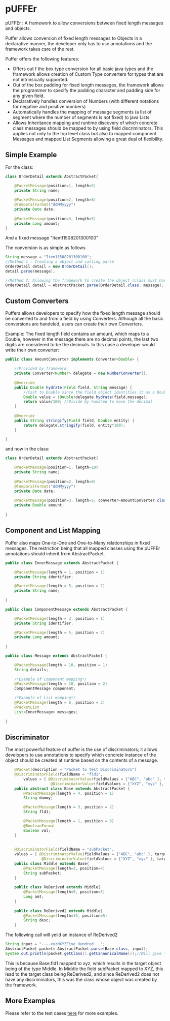 pUFFEr
======


pUFFEr : A framework to allow conversions between fixed length messages and objects.

Puffer allows conversion of fixed length messages to Objects in a declarative manner, the developer only has to use annotations and the framework takes care of the rest.

Puffer offers the following features:

* Offers out f the box type conversion for all basic java types and the framework allows creation of Custom Type converters for types that are not intrinsically supported.
* Out of the box padding for fixed length messages, the framework allows the programmer to specify the padding character and padding side for any given field.
* Declaratively handles conversion of Numbers (with different notations for negative and positive numbers)
* Automatically handles the mapping of message segments (a list of segment where the number of segments is not fixed) to java Lists.
* Allows Inheritance mapping and runtime discovery of which concrete class messages should be mapped to by using field discriminators. This applies not only to the top level class but also to mapped component Messages and mapped List Segments allowing a great deal of flexibility.



Simple Example
----
For the class:

```Java
class OrderDetail extends AbstractPacket{

	@PacketMessage(position=1, length=5)
	private String name;
	
	@PacketMessage(position=2, length=8)
	@TemporalFormat("ddMMyyyy")
	private Date date;
	
	@PacketMessage(position=3, length=5)
	private Long amount;
}
```


And a fixed message "Item11508201300100"

The conversion is as simple as follows

```Java
String message = "Item11508201300100";
//Method 1 : Creating a object and calling parse
OrderDetail detail = new OrderDetail();
detail.parse(message);

//Method 2: Allowing the framework to create the object (class must have zero-arg constructor)
OrderDetail detail = AbstractPacket.parse(OrderDetail.class, message);
```

Custom Converters
----
Puffers allows developers to specify how the fixed length message should be converted to and from a field by using Converters.
Although all the basic conversions are handeled, users can create their own Converters.

Example: The fixed length field contains an amount, which maps to a Double, however in the message there are no decimal points, the last two digits are considered to be the decimals. In this case a developer would write their own converter:

```Java
public class AmountConverter implements Converter<Double> {

	//Provided by framework
	private Converter<Number> delegate = new NumberConverter();
	
	@Override
	public Double hydrate(Field field, String message) {
		//Cast to Double since the field object identifies it as a Double
		Double value = (Double)delegate.hydrate(field,message);
		return value/100; //Divide by hundred to move the decimal
	}
	
	@Override
	public String stringify(Field field, Double entity) {
		return delegate.stringify(field, entity*100);
	}

}
```
and now in the class:

```Java
class OrderDetail extends AbstractPacket{

	@PacketMessage(position=1, length=10)
	private String name;
	
	@PacketMessage(position=2, length=8)
	@TemporalFormat("ddMMyyyy")
	private Date date;
	
	@PacketMessage(position=3, length=5, converter=AmountConverter.class)
	private Double amount;
	
}
```

Component and List Mapping
--------
Puffer also maps One-to-One and One-to-Many relationships in fixed messages. The restriction being that all mapped classes using the pUFFEr annotations should inherit from AbstractPacket.

```Java
public class InnerMessage extends AbstractPacket {

	@PacketMessage(length = 1, position = 1)
	private String identifier;

	@PacketMessage(length = 5, position = 2)
	private String name;
	
}
```

```Java
public class ComponentMessage extends AbstractPacket {

	@PacketMessage(length = 3, position = 1)
	private String identifier;

	@PacketMessage(length = 5, position = 2)
	private Long amount;
	
}
```

```Java
public class Message extends AbstractPacket {

	@PacketMessage(length = 10, position = 1)
	String details;
	
	/*Example of Component mapping*/
	@PacketMessage(length = 10, position = 2)	
	ComponentMessage component;

    /*Example of List mapping*/
	@PacketMessage(length = 6, position = 3)
	@PacketList
	List<InnerMessage> messages;
	
}
```



Discriminator
-----
The most powerful feature of puffer is the use of discriminators; it allows developers to use annotations to specify which concrete instance of the object should be created at runtime based on the contents of a message.

```Java
	@Packet(description = "Packet to test Discriminators")
	@DiscriminatorField(fieldName = "fld1", 
		values = { @DiscriminatorValue(fieldValues = {"ABC", "abc" }, targetClass = Derived1.class),
					@DiscriminatorValue(fieldValues = {"XYZ", "xyz" }, targetClass = Middle.class)})
	public abstract class Base extends AbstractPacket {
		@PacketMessage(length = 4, position = 1)
		String dummy;

		@PacketMessage(length = 3, position = 2)
		String fld1;

		@PacketMessage(length = 1, position = 3)
		@BooleanFormat
		Boolean val;
	}
	
	
	@DiscriminatorField(fieldName = "subPacket", 
	values = { @DiscriminatorValue(fieldValues = {"ABC", "abc" }, targetClass = ReDerived.class),
				@DiscriminatorValue(fieldValues = {"XYZ", "xyz" }, targetClass = ReDerived2.class)})
	public class Middle extends Base{
		@PacketMessage(length=3, position=4)
		String subPacket;
	}
	
	public class ReDerived extends Middle{
		@PacketMessage(length=5, position=5)
		Long amt;
	}
	
	public class ReDerived2 extends Middle{
		@PacketMessage(length=15, position=5)
		String desc;
	}
```
	
The following call will yeild an instance of ReDerived2

```Java
String input = "----xyzNXYZFive Hundred   ";
AbstractPacket packet= AbstractPacket.parse(Base.class, input);
System.out.println(packet.getClass().getCannonicalName());//Will give the full name of ReDerived2
```

This is because Base.fld1 mapped to xyz, which results in the target object being of the type Middle.
In Middle the field subPacket mapped to XYZ, this lead to the target class being ReDerived2, and since ReDerived2 does not have any discriminators, this was the class whose object was created by the framework.


More Examples
-----------  
Please refer to the test cases [here](https://github.com/urvaksh/puffer/tree/master/puffer/src/test/java/com/codeaspect/puffer/packet) for more examples.
